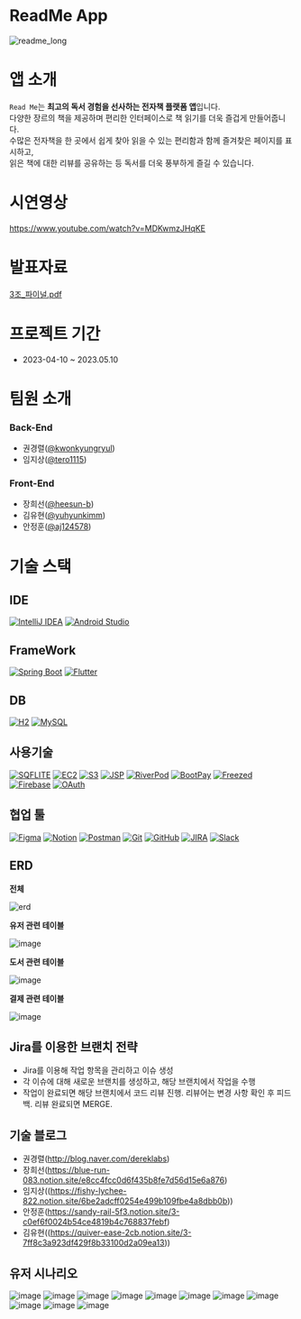 # ReadMe App

![readme_long](https://github.com/ReadMeCorporation/app_ReadMe/assets/68271830/cb87d3f4-2a02-47d1-8894-371e7954dd02)


# 앱 소개
`Read Me`는 **최고의 독서 경험을 선사하는 전자책 플랫폼 앱**입니다.</br>
다양한 장르의 책을 제공하며 편리한 인터페이스로 책 읽기를 더욱 즐겁게 만들어줍니다.</br>
수많은 전자책을 한 곳에서 쉽게 찾아 읽을 수 있는 편리함과 함께 즐겨찾은 페이지를 표시하고,</br> 읽은 책에 대한 리뷰를 공유하는 등 독서를 더욱 풍부하게 즐길 수 있습니다. </br>

# 시연영상
https://www.youtube.com/watch?v=MDKwmzJHqKE

# 발표자료
[3조_파이널.pdf](https://github.com/ReadMeCorporation/user_server_ReadMe/files/11477830/3._.pdf)


# 프로젝트 기간
- 2023-04-10 ~ 2023.05.10

# 팀원 소개
### Back-End
- 권경렬([@kwonkyungryul](https://github.com/kwonkyungryul))
- 임지상([@tero1115](https://github.com/tero1115))
### Front-End
- 장희선([@heesun-b](https://github.com/heesun-b))
- 김유현([@yuhyunkimm](https://github.com/yuhyunkimm))
- 안정훈([@aj124578](https://github.com/aj124578))

# 기술 스택
## IDE
[![IntelliJ IDEA](https://img.shields.io/badge/-IntelliJ%20IDEA-blue?logo=intellij-idea&logoColor=white)](https://www.jetbrains.com/idea/)
[![Android Studio](https://img.shields.io/badge/-Android%20Studio-green?logo=android-studio&logoColor=white)](https://developer.android.com/studio)

## FrameWork
[![Spring Boot](https://img.shields.io/badge/-Spring%20Boot-brightgreen?logo=spring&logoColor=white)](https://spring.io/projects/spring-boot)
[![Flutter](https://img.shields.io/badge/-Flutter-blue?logo=flutter&logoColor=white)](https://flutter.dev)


## DB
[![H2](https://img.shields.io/badge/-H2-orange?logo=h2&logoColor=white)](http://www.h2database.com)
[![MySQL](https://img.shields.io/badge/-MySQL-blue?logo=mysql&logoColor=white)](https://www.mysql.com)

## 사용기술
[![SQFLITE](https://img.shields.io/badge/-SQFLITE-blue?logo=flutter&logoColor=white)](https://pub.dev/packages/sqflite)
[![EC2](https://img.shields.io/badge/-EC2-orange?logo=amazon-aws&logoColor=white)](https://aws.amazon.com/ec2/)
[![S3](https://img.shields.io/badge/-S3-yellow?logo=amazon-s3&logoColor=white)](https://aws.amazon.com/s3/)
[![JSP](https://img.shields.io/badge/-JSP-orange?logo=java&logoColor=white)](https://www.oracle.com/java/technologies/javaserverpages.html)
[![RiverPod](https://img.shields.io/badge/-RiverPod-blue?logo=flutter&logoColor=white)](https://pub.dev/packages/riverpod)
[![BootPay](https://img.shields.io/badge/-BootPay-yellow?logo=bootpay&logoColor=white)](https://www.bootpay.co.kr/)
[![Freezed](https://img.shields.io/badge/-Freezed-brightgreen?logo=dart&logoColor=white)](https://pub.dev/packages/freezed)
[![Firebase](https://img.shields.io/badge/-Firebase-yellow?logo=firebase&logoColor=white)](https://firebase.google.com/)
[![OAuth](https://img.shields.io/badge/-OAuth-blue?logo=oauth&logoColor=white)](https://oauth.net/)

## 협업 툴
[![Figma](https://img.shields.io/badge/-Figma-purple?logo=figma&logoColor=white)](https://www.figma.com)
[![Notion](https://img.shields.io/badge/-Notion-black?logo=notion&logoColor=white)](https://www.notion.so)
[![Postman](https://img.shields.io/badge/-Postman-orange?logo=postman&logoColor=white)](https://www.postman.com)
[![Git](https://img.shields.io/badge/-Git-red?logo=git&logoColor=white)](https://git-scm.com)
[![GitHub](https://img.shields.io/badge/-GitHub-black?logo=github&logoColor=white)](https://github.com)
[![JIRA](https://img.shields.io/badge/-JIRA-blue?logo=jira&logoColor=white)](https://www.atlassian.com/software/jira)
[![Slack](https://img.shields.io/badge/-Slack-purple?logo=slack&logoColor=white)](https://slack.com)

## ERD
**전체**

![erd](https://github.com/ReadMeCorporation/user_server_ReadMe/assets/68271830/a2014fa3-7ec9-425a-bc5b-2308351e60b5)


**유저 관련 테이블**

![image](https://github.com/ReadMeCorporation/app_ReadMe/assets/68271830/4c0e2dfb-544f-46ba-ae22-e4062f5ae7e6)

**도서 관련 테이블**

![image](https://github.com/ReadMeCorporation/app_ReadMe/assets/68271830/d9808944-db68-4366-ad55-a3270f079046)

**결제 관련 테이블**

![image](https://github.com/ReadMeCorporation/app_ReadMe/assets/68271830/1f479158-2d32-4c9c-9ad7-ee0610c08159)

## Jira를 이용한 브랜치 전략
- Jira를 이용해 작업 항목을 관리하고 이슈 생성
- 각 이슈에 대해 새로운 브랜치를 생성하고, 해당 브랜치에서 작업을 수행
- 작업이 완료되면 해당 브랜치에서 코드 리뷰 진행. 리뷰어는 변경 사항 확인 후 피드백. 리뷰 완료되면 MERGE.

## 기술 블로그
- 권경렬(http://blog.naver.com/dereklabs)
- 장희선(https://blue-run-083.notion.site/e8cc4fcc0d6f435b8fe7d56d15e6a876)
- 임지상((https://fishy-lychee-822.notion.site/6be2adcff0254e499b109fbe4a8dbb0b))
- 안정훈(https://sandy-rail-5f3.notion.site/3-c0ef6f0024b54ce4819b4c768837febf)
- 김유현((https://quiver-ease-2cb.notion.site/3-7ff8c3a923df429f8b33100d2a09ea13))

## 유저 시나리오
![image](https://github.com/ReadMeCorporation/app_ReadMe/assets/68271830/6ef610ff-c958-415a-ac21-cb409863666f)
![image](https://github.com/ReadMeCorporation/app_ReadMe/assets/68271830/9c2ada18-3b49-4ea2-adc7-4bb09f526ec3)
![image](https://github.com/ReadMeCorporation/app_ReadMe/assets/68271830/89f81900-cacd-4761-b565-b4afdad7bb24)
![image](https://github.com/ReadMeCorporation/app_ReadMe/assets/68271830/7cb39d8d-c7aa-4301-8b32-b8fb518c29f5)
![image](https://github.com/ReadMeCorporation/app_ReadMe/assets/68271830/ea54798f-048a-4d2a-9fa0-563596447c5d)
![image](https://github.com/ReadMeCorporation/app_ReadMe/assets/68271830/0ec6d7c3-ed76-4d22-b560-42c96bdb2101)
![image](https://github.com/ReadMeCorporation/app_ReadMe/assets/68271830/70d909b9-0024-4a06-b12a-f21d4e646179)
![image](https://github.com/ReadMeCorporation/app_ReadMe/assets/68271830/78f107ea-1309-4022-ba9e-d6573eb56a80)
![image](https://github.com/ReadMeCorporation/app_ReadMe/assets/68271830/150d0448-230d-4e4c-9fe1-0dde14a07689)
![image](https://github.com/ReadMeCorporation/app_ReadMe/assets/68271830/a949919d-1444-4b9e-a96e-0aafcb18a36d)
![image](https://github.com/ReadMeCorporation/app_ReadMe/assets/68271830/d943b57d-1b26-44ad-9c13-0ab84027e8ac)

